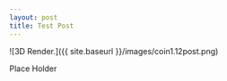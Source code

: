 ```yaml
---
layout: post
title: Test Post
---
```


![3D Render.]({{ site.baseurl }}/images/coin1.12post.png)


Place Holder
